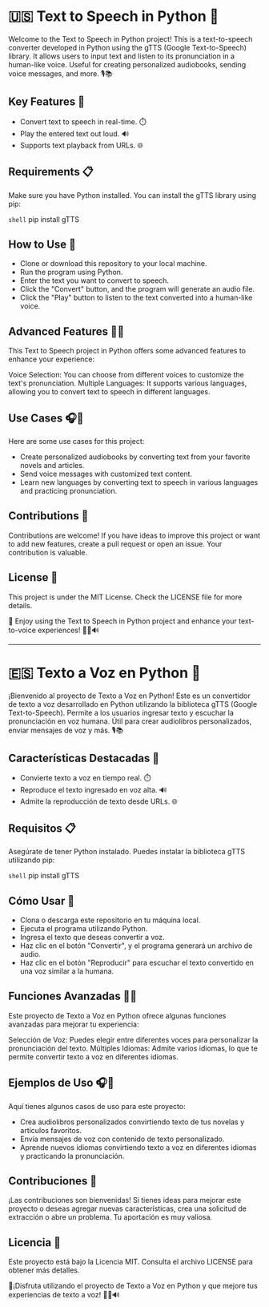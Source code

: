 # 🇺🇸 Text to Speech in Python 📢

Welcome to the Text to Speech in Python project! This is a text-to-speech converter developed in Python using the gTTS (Google Text-to-Speech) library. It allows users to input text and listen to its pronunciation in a human-like voice. Useful for creating personalized audiobooks, sending voice messages, and more. 🎙️📚

## Key Features 🌟

- Convert text to speech in real-time. ⏱️
- Play the entered text out loud. 🔊
- Supports text playback from URLs. 🌐

## Requirements 📋

Make sure you have Python installed. You can install the gTTS library using pip:

`shell`
pip install gTTS

## How to Use 🚀

- Clone or download this repository to your local machine.
- Run the program using Python.
- Enter the text you want to convert to speech.
- Click the "Convert" button, and the program will generate an audio file.
- Click the "Play" button to listen to the text converted into a human-like voice.

## Advanced Features 🚀🔥

This Text to Speech project in Python offers some advanced features to enhance your experience:

Voice Selection: You can choose from different voices to customize the text's pronunciation.
Multiple Languages: It supports various languages, allowing you to convert text to speech in different languages.

## Use Cases 🎧📖

Here are some use cases for this project:

- Create personalized audiobooks by converting text from your favorite novels and articles.
- Send voice messages with customized text content.
- Learn new languages by converting text to speech in various languages and practicing pronunciation.

## Contributions 🤝

Contributions are welcome! If you have ideas to improve this project or want to add new features, create a pull request or open an issue. Your contribution is valuable.

## License 📜

This project is under the MIT License. Check the LICENSE file for more details.

🤍 Enjoy using the Text to Speech in Python project and enhance your text-to-voice experiences! 📢🎉🔊


---

# 🇪🇸 Texto a Voz en Python 📢

¡Bienvenido al proyecto de Texto a Voz en Python! Este es un convertidor de texto a voz desarrollado en Python utilizando la biblioteca gTTS (Google Text-to-Speech). Permite a los usuarios ingresar texto y escuchar la pronunciación en voz humana. Útil para crear audiolibros personalizados, enviar mensajes de voz y más. 🎙️📚

## Características Destacadas 🌟

- Convierte texto a voz en tiempo real. ⏱️
- Reproduce el texto ingresado en voz alta. 🔊
- Admite la reproducción de texto desde URLs. 🌐

## Requisitos 📋

Asegúrate de tener Python instalado. Puedes instalar la biblioteca gTTS utilizando pip:

`shell`
pip install gTTS

## Cómo Usar 🚀

- Clona o descarga este repositorio en tu máquina local.
- Ejecuta el programa utilizando Python.
- Ingresa el texto que deseas convertir a voz.
- Haz clic en el botón "Convertir", y el programa generará un archivo de audio.
- Haz clic en el botón "Reproducir" para escuchar el texto convertido en una voz similar a la humana.

## Funciones Avanzadas 🚀🔥

Este proyecto de Texto a Voz en Python ofrece algunas funciones avanzadas para mejorar tu experiencia:

Selección de Voz: Puedes elegir entre diferentes voces para personalizar la pronunciación del texto.
Múltiples Idiomas: Admite varios idiomas, lo que te permite convertir texto a voz en diferentes idiomas.

## Ejemplos de Uso 🎧📖

Aquí tienes algunos casos de uso para este proyecto:

- Crea audiolibros personalizados convirtiendo texto de tus novelas y artículos favoritos.
- Envía mensajes de voz con contenido de texto personalizado.
- Aprende nuevos idiomas convirtiendo texto a voz en diferentes idiomas y practicando la pronunciación.

## Contribuciones 🤝

¡Las contribuciones son bienvenidas! Si tienes ideas para mejorar este proyecto o deseas agregar nuevas características, crea una solicitud de extracción o abre un problema. Tu aportación es muy valiosa.

## Licencia 📜

Este proyecto está bajo la Licencia MIT. Consulta el archivo LICENSE para obtener más detalles.

🤍¡Disfruta utilizando el proyecto de Texto a Voz en Python y que mejore tus experiencias de texto a voz! 📢🎉🔊

 
